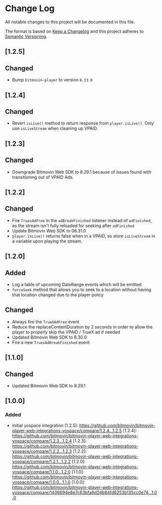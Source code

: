 # Change Log
All notable changes to this project will be documented in this file.

The format is based on [Keep a Changelog](http://keepachangelog.com/) 
and this project adheres to [Semantic Versioning](http://semver.org/).

## [1.2.5]
## Changed
- Bump `bitmovin-player` to version `8.33.0`

## [1.2.4]
## Changed
- Revert `isLive()` method to return response from `player.isLive()`. Only use `isLiveStream` when cleaning up VPAID. 

## [1.2.3]
## Changed
- Downgrade Bitmovin Web SDK to 8.29.1 because of issues found with transitioning out of VPAID Ads.

## [1.2.2]

## Changed
- Fire `TruexAdFree` in the `adBreakFinished` listener instead of `adFinished`, as the stream isn't fully reloaded for seeking after `adFinished`
- Update Bitmovin Web SDK to 08.31.0
- `player.isLive()` returns false when in a VPAID, so store `isLiveStream` in a variable upon playing the stream.

## [1.2.0]

## Added
- Log a table of upcoming DateRange events which will be emitted
- `forceSeek` method that allows you to seek to a location without having that location changed due to the player policy
## Changed
- Always fire the `TrueXAdFree` event
- Reduce the replaceContentDuration by 2 seconds in order to allow the player to properly skip the VPAID / TrueX ad if needed
- Updated Bitmovin Web SDK to 8.30.0
- Fire a new `TruexAdBreakFinished` event

## [1.1.0]

## Changed
- Updated Bitmovin Web SDK to 8.29.1

## [1.0.0]

### Added
- Initial yospace integration
[1.2.5]: https://github.com/bitmovin/bitmovin-player-web-integrations-yospace/compare/1.2.4...1.2.5
[1.2.4]: https://github.com/bitmovin/bitmovin-player-web-integrations-yospace/compare/1.2.3...1.2.4
[1.2.3]: https://github.com/bitmovin/bitmovin-player-web-integrations-yospace/compare/1.2.2...1.2.3
[1.2.2]: https://github.com/bitmovin/bitmovin-player-web-integrations-yospace/compare/1.2.1...1.2.2
[1.2.0]: https://github.com/bitmovin/bitmovin-player-web-integrations-yospace/compare/1.1.0...1.2.0
[1.1.0]: https://github.com/bitmovin/bitmovin-player-web-integrations-yospace/compare/1.0.0...1.1.0
[1.0.0]: https://github.com/bitmovin/bitmovin-player-web-integrations-yospace/compare/1406694e8e7c63bfa9d24b84fd6253b135cc0e74...1.0.0